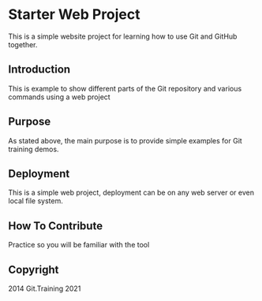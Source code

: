 # Starter Web Project

This is a simple website project for 
learning how to use Git and GitHub together.

## Introduction

This is example to show different parts
 of the Git repository and various commands
 using a web project

## Purpose

As stated above, the main purpose is to
provide simple examples for Git training
demos.

## Deployment

This is a simple web project, deployment
 can be on any web server or even local
 file system. 

## How To Contribute

Practice so you will be familiar with the tool

## Copyright

2014 Git.Training 2021